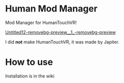# Human Mod Manager
Mod Manager for HumanTouchVR!

[Untitled12-removebg-preview__1_-removebg-preview](https://user-images.githubusercontent.com/108966611/218240152-cbb99861-3687-4be6-a60c-814c8921800b.png)


I did **not** make HumanTouchVR, it was made by Japiter.

# How to use

Installation is in the wiki
